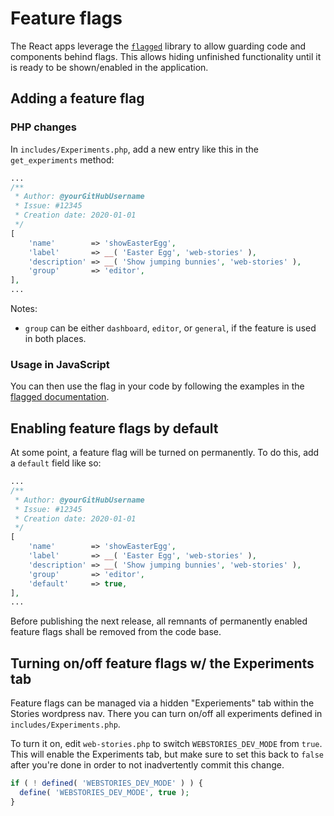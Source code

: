 # Feature flags

The React apps leverage the [`flagged`](https://www.npmjs.com/package/flagged) library to allow guarding code and components behind flags.
This allows hiding unfinished functionality until it is ready to be shown/enabled in the application.

## Adding a feature flag

### PHP changes

In `includes/Experiments.php`, add a new entry like this in the `get_experiments` method:

```php
...
/**
 * Author: @yourGitHubUsername
 * Issue: #12345
 * Creation date: 2020-01-01
 */
[
    'name'        => 'showEasterEgg',
    'label'       => __( 'Easter Egg', 'web-stories' ),
    'description' => __( 'Show jumping bunnies', 'web-stories' ),
    'group'       => 'editor',
],
...
```

Notes:

* `group` can be either `dashboard`, `editor`, or `general`, if the feature is used in both places.

### Usage in JavaScript

You can then use the flag in your code by following the examples in the 
[flagged documentation](https://www.npmjs.com/package/flagged).


## Enabling feature flags by default

At some point, a feature flag will be turned on permanently. To do this, add a `default` field like so:

```php
...
/**
 * Author: @yourGitHubUsername
 * Issue: #12345
 * Creation date: 2020-01-01
 */
[
    'name'        => 'showEasterEgg',
    'label'       => __( 'Easter Egg', 'web-stories' ),
    'description' => __( 'Show jumping bunnies', 'web-stories' ),
    'group'       => 'editor',
    'default'     => true,
],
...
```

Before publishing the next release, all remnants of permanently enabled feature flags shall be removed from the code base.


## Turning on/off feature flags w/ the Experiments tab

Feature flags can be managed via a hidden "Experiements" tab within the Stories wordpress nav. There you can turn on/off all experiments defined in `includes/Experiments.php`.

To turn it on, edit `web-stories.php` to switch `WEBSTORIES_DEV_MODE` from `true`. This will enable the Experiments tab, but make sure to set this back to `false` after you're done in order to not inadvertently commit this change.

```php
if ( ! defined( 'WEBSTORIES_DEV_MODE' ) ) {
  define( 'WEBSTORIES_DEV_MODE', true );
}
```
